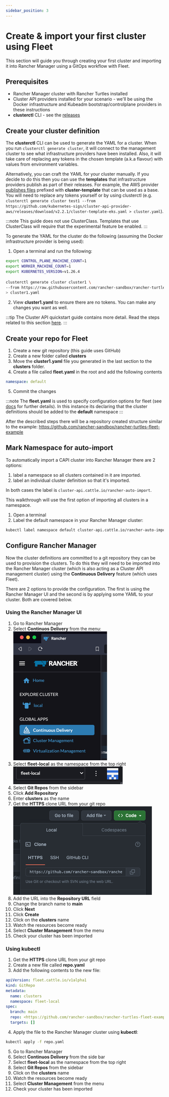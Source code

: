 ```yaml
---
sidebar_position: 3
---
```


# Create & import your first cluster using Fleet

This section will guide you through creating your first cluster and importing it into Rancher Manager using a GitOps workflow with Fleet.

## Prerequisites

- Rancher Manager cluster with Rancher Turtles installed
- Cluster API providers installed for your scenario - we'll be using the Docker infrastructure and Kubeadm bootstrap/controlplane providers in these instructions
- **clusterctl** CLI - see the [releases](https://github.com/kubernetes-sigs/cluster-api/releases)

## Create your cluster definition

The **clusterctl** CLI can be used to generate the YAML for a cluster. When you run `clusterctl generate cluster`, it will connect to the management cluster to see what infrastructure providers have been installed. Also, it will take care of replacing any tokens in the chosen template (a.k.a flavour) with values from environment variables.

Alternatively, you can craft the YAML for your cluster manually. If you decide to do this then you can use the **templates** that infrastructure providers publish as part of their releases. For example, the AWS provider [publishes files](https://github.com/kubernetes-sigs/cluster-api-provider-aws/releases/tag/v2.2.1) prefixed with **cluster-template** that can be used as a base. You will need to replace any tokens yourself or by using clusterctl (e.g. `clusterctl generate cluster test1 --from https://github.com/kubernetes-sigs/cluster-api-provider-aws/releases/download/v2.2.1/cluster-template-eks.yaml > cluster.yaml`).

:::note
This guide does not use ClusterClass. Templates that use ClusterClass will require that the experimental feature be enabled.
:::

To generate the YAML for the cluster do the following (assuming the Docker infrastructure provider is being used):

1. Open a terminal and run the following:

```bash
export CONTROL_PLANE_MACHINE_COUNT=1
export WORKER_MACHINE_COUNT=1
export KUBERNETES_VERSION=v1.26.4

clusterctl generate cluster cluster1 \
--from https://raw.githubusercontent.com/rancher-sandbox/rancher-turtles-fleet-example/templates/docker-kubeadm.yaml \
> cluster1.yaml
```

2. View **cluster1.yaml** to ensure there are no tokens. You can make any changes you want as well.

:::tip
The Cluster API quickstart guide contains more detail. Read the steps related to this section [here](https://cluster-api.sigs.k8s.io/user/quick-start.html#required-configuration-for-common-providers).
:::

## Create your repo for Fleet

1. Create a new git repository (this guide uses GitHub)
2. Create a new folder called **clusters**
3. Move the **cluster1.yaml** file you generated in the last section to the **clusters** folder.
4. Create a file called **fleet.yaml** in the root and add the following contents

```yaml
namespace: default
```

5. Commit the changes

:::note
The **fleet.yaml** is used to specify configuration options for fleet (see [docs](https://fleet.rancher.io/ref-fleet-yaml) for further details). In this instance its declaring that the cluster definitions should be added to the **default** namespace
:::

After the described steps there will be a repository created structure similar to the example: <https://github.com/rancher-sandbox/rancher-turtles-fleet-example>

## Mark Namespace for auto-import

To automatically import a CAPI cluster into Rancher Manager there are 2 options:

1. label a namespace so all clusters contained in it are imported.
2. label an individual cluster definition so that it's imported.

In both cases the label is `cluster-api.cattle.io/rancher-auto-import`.

This walkthrough will use the first option of importing all clusters in a namespace.

1. Open a terminal
2. Label the default namespace in your Rancher Manager cluster:

```bash
kubectl label namespace default cluster-api.cattle.io/rancher-auto-import=true
```

## Configure Rancher Manager

Now the cluster definitions are committed to a git repository they can be used to provision the clusters. To do this they will need to be imported into the Rancher Manager cluster (which is also acting as a Cluster API management cluster) using the **Continuous Delivery** feature (which uses Fleet).

There are 2 options to provide the configuration. The first is using the Rancher Manager UI and the second is by applying some YAML to your cluster. Both are covered below.

### Using the Rancher Manager UI

1. Go to Rancher Manager
2. Select **Continuos Delivery** from the menu:
![sidebar](sidebar.png)
3. Select **fleet-local** as the namespace from the top right
![namespace](./ns.png)
4. Select **Git Repos** from the sidebar
5. Click **Add Repository**
6. Enter **clusters** as the name
7. Get the **HTTPS** clone URL from your git repo
![git clone url](./gh_clone.png)
8. Add the URL into the **Repository URL** field
9. Change the branch name to **main**
10. Click **Next**
11. Click **Create**
12. Click on the **clusters** name
13. Watch the resources become ready
14. Select **Cluster Management** from the menu
15. Check your cluster has been imported

### Using kubectl

1. Get the **HTTPS** clone URL from your git repo
2. Create a new file called **repo.yaml**
3. Add the following contents to the new file:

```yaml
apiVersion: fleet.cattle.io/v1alpha1
kind: GitRepo
metadata:
  name: clusters
  namespace: fleet-local
spec:
  branch: main
  repo: <https://github.com/rancher-sandbox/rancher-turtles-fleet-example.git>
  targets: []
```

4. Apply the file to the Rancher Manager cluster using **kubectl**:

```bash
kubectl apply -f repo.yaml
```

5. Go to Rancher Manager
6. Select **Continuos Delivery** from the side bar
7. Select **fleet-local** as the namespace from the top right
8. Select **Git Repos** from the sidebar
9. Click on the **clusters** name
10. Watch the resources become ready
11. Select **Cluster Management** from the menu
12. Check your cluster has been imported

